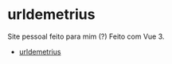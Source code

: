 # urldemetrius

Site pessoal feito para mim (?)
Feito com Vue 3.

- [urldemetrius](https://urldemetrius.space)